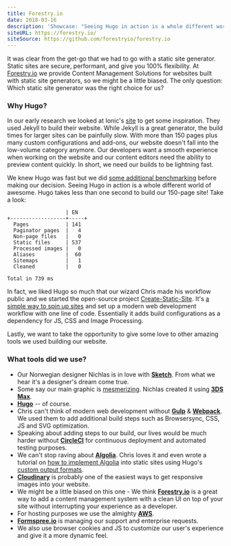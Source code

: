 ```yaml
---
title: Forestry.io
date: 2018-03-16
description: 'Showcase: "Seeing Hugo in action is a whole different world of awesome."'
siteURL: https://forestry.io/
siteSource: https://github.com/forestryio/forestry.io
---
```


It was clear from the get-go that we had to go with a static site generator. Static sites are secure, performant, and give you 100% flexibility. At [Forestry.io](https://forestry.io/) we provide Content Management Solutions for websites built with static site generators, so we might be a little biased. The only question: Which static site generator was the right choice for us?

### Why Hugo?

In our early research we looked at Ionic's [site](https://github.com/ionic-team/ionic) to get some inspiration. They used Jekyll to build their website. While Jekyll is a great generator, the build times for larger sites can be painfully slow. With more than 150 pages plus many custom configurations and add-ons, our website doesn't fall into the low-volume category anymore. Our developers want a smooth experience when working on the website and our content editors need the ability to preview content quickly. In short, we need our builds to be lightning fast.

We knew Hugo was fast but we did [some additional benchmarking](https://forestry.io/blog/hugo-vs-jekyll-benchmark/) before making our decision. Seeing Hugo in action is a whole different world of awesome. Hugo takes less than one second to build our 150-page site! Take a look:

```text
                   | EN   
+------------------+-----+
  Pages            | 141  
  Paginator pages  |   4  
  Non-page files   |   0  
  Static files     | 537  
  Processed images |   0  
  Aliases          |  60  
  Sitemaps         |   1  
  Cleaned          |   0  

Total in 739 ms
```

In fact, we liked Hugo so much that our wizard Chris made his workflow public and we started the open-source project [Create-Static-Site](https://github.com/forestryio/create-static-site). It's [a simple way to spin up sites](https://forestry.io/blog/up-and-running-with-hugo/) and set up a modern web development workflow with one line of code. Essentially it adds build configurations as a dependency for JS, CSS and Image Processing.

Lastly, we want to take the opportunity to give some love to other amazing tools we used building our website.

### What tools did we use?

- Our Norwegian designer Nichlas is in love with [**Sketch**](https://www.sketchapp.com/). From what we hear it's a designer's dream come true.
- Some say our main graphic is [mesmerizing](https://x.com/hmncllctv/status/968907474664284160). Nichlas created it using [**3DS Max**](https://www.autodesk.com/products/3ds-max/overview).
- [**Hugo**](https://gohugo.io/) -- of course.
- Chris can't think of modern web development without [**Gulp**](https://gulpjs.com/) & [**Webpack**](https://webpack.js.org/). We used them to add additional build steps such as Browsersync, CSS, JS and SVG optimization.
- Speaking about adding steps to our build, our lives would be much harder without [**CircleCI**](https://circleci.com/) for continuous deployment and automated testing purposes.
- We can't stop raving about [**Algolia**](https://www.algolia.com/). Chris loves it and even wrote a tutorial on [how to implement Algolia](https://forestry.io/blog/search-with-algolia-in-hugo/) into static sites using Hugo's [custom output formats](/configuration/output-formats/).
- [**Cloudinary**](https://cloudinary.com/) is probably one of the easiest ways to get responsive images into your website.
- We might be a little biased on this one - We think [**Forestry.io**](https://forestry.io/) is a great way to add a content management system with a clean UI on top of your site without interrupting your experience as a developer.
- For hosting purposes we use the almighty [**AWS**](https://aws.amazon.com/).
- [**Formspree.io**](https://formspree.io/) is managing our support and enterprise requests.
- We also use browser cookies and JS to customize our user's experience and give it a more dynamic feel.
